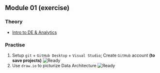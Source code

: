 ## Module 01 (exercise)

### Theory
- [Intro to DE & Analytics](https://github.com/KTurau/DataLearn/blob/main/Module01/Module01-Theory.md) 

### Practise

1. Setup `git` + `GitHub Desktop` + `Visual Studio`; Create `GitHub` account **(to save projects)** ![Ready](https://img.shields.io/badge/-ready-green)
2. Use `draw.io` to picturize Data Architecture ![Ready](https://img.shields.io/badge/-ready-green) 
